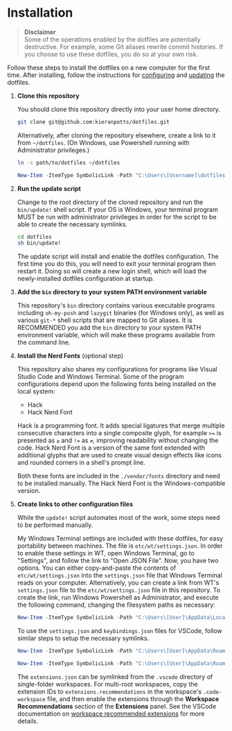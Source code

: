 # Installation

> **Disclaimer** \
> Some of the operations enabled by the dotfiles are potentially destructive. For example, some Git aliases rewrite commit histories. If you choose to use these dotfiles, you do so at your own risk.

Follow these steps to install the dotfiles on a new computer for the first time. After installing, follow the instructions for [configuring](configuring.md) and [updating](updating.md) the dotfiles.

1.  **Clone this repository**

    You should clone this repository directly into your user home directory.

    ```sh
    git clone git@github.com:kieranpotts/dotfiles.git
    ```

    Alternatively, after cloning the repository elsewhere, create a link to it from `~/dotfiles`. (On Windows, use Powershell running with Administrator privileges.)

    ```sh
    ln -s path/to/dotfiles ~/dotfiles
    ```

    ```powershell
    New-Item -ItemType SymbolicLink -Path "C:\Users\[Username]\dotfiles" -Target "C:\path\to\dotfiles"
    ```

2.  **Run the update script**

    Change to the root directory of the cloned repository and run the `bin/update!` shell script. If your OS is Windows, your terminal program  MUST be run with administrator privileges in order for the script to be able to create the necessary symlinks.

    ```sh
    cd dotfiles
    sh bin/update!
    ```

    The update script will install and enable the dotfiles configuration. The first time you do this, you will need to exit your terminal program then restart it. Doing so will create a new login shell, which will load the newly-installed dotfiles configuration at startup.

3.  **Add the `bin` directory to your system PATH environment variable**

    This repository's `bin` directory contains various executable programs including `oh-my-posh` and `lazygit` binaries (for Windows only), as well as various `git-*` shell scripts that are mapped to Git aliases. It is RECOMMENDED you add the `bin` directory to your system PATH environment variable, which will make these programs available from the command line.

4.  **Install the Nerd Fonts** (optional step)

    This repository also shares my configurations for programs like Visual Studio Code and Windows Terminal. Some of the program configurations depend upon the following fonts being installed on the local system:

    - Hack
    - Hack Nerd Font

    Hack is a programming font. It adds special ligatures that merge multiple consecutive characters into a single composite glyph, for example `>=` is presented as `≥` and `!=` as `≠`, improving readability without changing the code. Hack Nerd Font is a version of the same font extended with additional glyphs that are used to create visual design effects like icons and rounded corners in a shell's prompt line.

    Both these fonts are included in the `./vendor/fonts` directory and need to be installed manually. The Hack Nerd Font is the Windows-compatible version.

5.  **Create links to other configuration files**

    While the `update!` script automates most of the work, some steps need to be performed manually.

    My Windows Terminal settings are included with these dotfiles, for easy portability between machines. The file is `etc/wt/settings.json`. In order to enable these settings in WT, open Windows Terminal, go to "Settings", and follow the link to "Open JSON File". Now, you have two options. You can either copy-and-paste the contents of `etc/wt/settings.json` into the `settings.json` file that Windows Terminal reads on your computer. Alternatively, you can create a link from WT's `settings.json` file to the `etc/wt/settings.json` file in this repository. To create the link, run Windows Powershell as Administrator, and execute the following command, changing the filesystem paths as necessary:

    ```powershell
    New-Item -ItemType SymbolicLink -Path "C:\Users\[User]\AppData\Local\Packages\Microsoft.WindowsTerminal_[hash]\LocalState\settings.json" -Target "C:\path\to\dotfiles\etc\wt\settings.json" -Force
    ```

    To use the `settings.json` and `keybindings.json` files for VSCode, follow similar steps to setup the necessary
    symlinks.

    ```powershell
    New-Item -ItemType SymbolicLink -Path "C:\Users\[User]\AppData\Roaming\Code\User\settings.json" -Target "C:\path\to\dotfiles\etc\vscode\settings.json" -Force

    New-Item -ItemType SymbolicLink -Path "C:\Users\[User]\AppData\Roaming\Code\User\keybindings.json" -Target "C:\path\to\dotfiles\etc\vscode\keybindings.json" -Force
    ```

    The `extensions.json` can be symlinked from the `.vscode` directory of single-folder workspaces. For multi-root workspaces, copy the extension IDs to `extensions.recommendations` in the workspace's `.code-workspace` file, and then enable the extensions through the **Workspace Recommendations** section of the **Extensions** panel. See the VSCode documentation on [workspace recommended extensions](https://code.visualstudio.com/docs/editor/extension-marketplace#_workspace-recommended-extensions) for more details.
